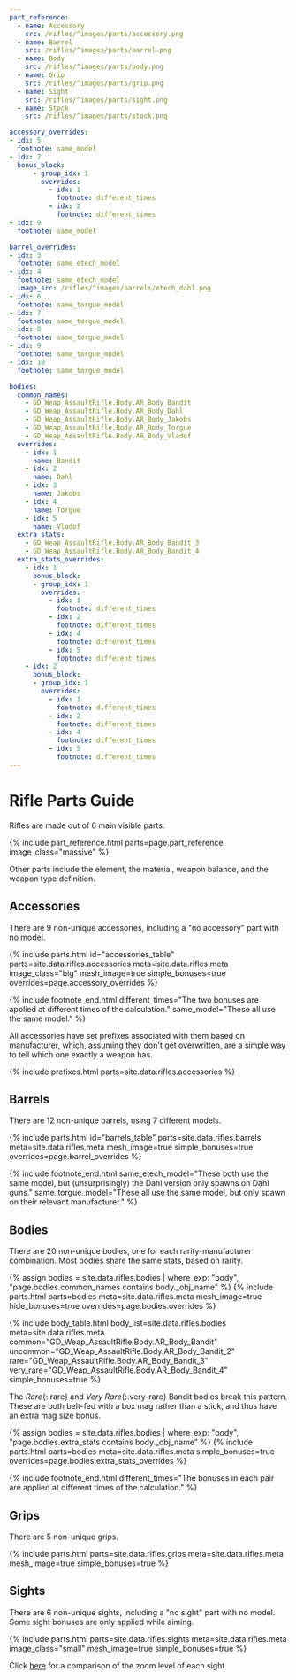 ```yaml
---
part_reference:
  - name: Accessory
    src: /rifles/^images/parts/accessory.png
  - name: Barrel
    src: /rifles/^images/parts/barrel.png
  - name: Body
    src: /rifles/^images/parts/body.png
  - name: Grip
    src: /rifles/^images/parts/grip.png
  - name: Sight
    src: /rifles/^images/parts/sight.png
  - name: Stock
    src: /rifles/^images/parts/stock.png

accessory_overrides:
- idx: 5
  footnote: same_model
- idx: 7
  bonus_block:
      - group_idx: 1
        overrides:
          - idx: 1
            footnote: different_times
          - idx: 2
            footnote: different_times
- idx: 9
  footnote: same_model

barrel_overrides:
- idx: 3
  footnote: same_etech_model
- idx: 4
  footnote: same_etech_model
  image_src: /rifles/^images/barrels/etech_dahl.png
- idx: 6
  footnote: same_torgue_model
- idx: 7
  footnote: same_torgue_model
- idx: 8
  footnote: same_torgue_model
- idx: 9
  footnote: same_torgue_model
- idx: 10
  footnote: same_torgue_model

bodies:
  common_names:
    - GD_Weap_AssaultRifle.Body.AR_Body_Bandit
    - GD_Weap_AssaultRifle.Body.AR_Body_Dahl
    - GD_Weap_AssaultRifle.Body.AR_Body_Jakobs
    - GD_Weap_AssaultRifle.Body.AR_Body_Torgue
    - GD_Weap_AssaultRifle.Body.AR_Body_Vladof
  overrides:
    - idx: 1
      name: Bandit
    - idx: 2
      name: Dahl
    - idx: 3
      name: Jakobs
    - idx: 4
      name: Torgue
    - idx: 5
      name: Vladof
  extra_stats:
    - GD_Weap_AssaultRifle.Body.AR_Body_Bandit_3
    - GD_Weap_AssaultRifle.Body.AR_Body_Bandit_4
  extra_stats_overrides:
    - idx: 1
      bonus_block:
      - group_idx: 1
        overrides:
          - idx: 1
            footnote: different_times
          - idx: 2
            footnote: different_times
          - idx: 4
            footnote: different_times
          - idx: 5
            footnote: different_times
    - idx: 2
      bonus_block:
      - group_idx: 1
        overrides:
          - idx: 1
            footnote: different_times
          - idx: 2
            footnote: different_times
          - idx: 4
            footnote: different_times
          - idx: 5
            footnote: different_times
---
```


# Rifle Parts Guide
Rifles are made out of 6 main visible parts.

{% include part_reference.html parts=page.part_reference image_class="massive" %}

Other parts include the element, the material, weapon balance, and the weapon type definition.

## Accessories
There are 9 non-unique accessories, including a "no accessory" part with no model.
<style>
#accessories_table img {
    min-height: var(--img-size-standard);
}
</style>
{% include parts.html
    id="accessories_table"
    parts=site.data.rifles.accessories
    meta=site.data.rifles.meta
    image_class="big"
    mesh_image=true
    simple_bonuses=true
    overrides=page.accessory_overrides
%}

{% include footnote_end.html
    different_times="The two bonuses are applied at different times of the calculation."
    same_model="These all use the same model."
%}

All accessories have set prefixes associated with them based on manufacturer, which, assuming they
don't get overwritten, are a simple way to tell which one exactly a weapon has.

{% include prefixes.html parts=site.data.rifles.accessories %}

## Barrels
There are 12 non-unique barrels, using 7 different models.

{% include parts.html
    id="barrels_table"
    parts=site.data.rifles.barrels
    meta=site.data.rifles.meta
    mesh_image=true
    simple_bonuses=true
    overrides=page.barrel_overrides
%}

{% include footnote_end.html
    same_etech_model="These both use the same model, but (unsurprisingly) the Dahl version only spawns on Dahl guns."
    same_torgue_model="These all use the same model, but only spawn on their relevant manufacturer."
%}

## Bodies
There are 20 non-unique bodies, one for each rarity-manufacturer combination. Most bodies share the
same stats, based on rarity.

{% assign bodies = site.data.rifles.bodies
                   | where_exp: "body", "page.bodies.common_names contains body._obj_name" %}
{% include parts.html
    parts=bodies
    meta=site.data.rifles.meta
    mesh_image=true
    hide_bonuses=true
    overrides=page.bodies.overrides
%}

{% include body_table.html 
    body_list=site.data.rifles.bodies
    meta=site.data.rifles.meta
    common="GD_Weap_AssaultRifle.Body.AR_Body_Bandit"
    uncommon="GD_Weap_AssaultRifle.Body.AR_Body_Bandit_2"
    rare="GD_Weap_AssaultRifle.Body.AR_Body_Bandit_3"
    very_rare="GD_Weap_AssaultRifle.Body.AR_Body_Bandit_4"
    simple_bonuses=true
%}

The *Rare*{:.rare} and *Very Rare*{:.very-rare} Bandit bodies break this pattern. These are both
belt-fed with a box mag rather than a stick, and thus have an extra mag size bonus.

{% assign bodies = site.data.rifles.bodies
                   | where_exp: "body", "page.bodies.extra_stats contains body._obj_name" %}
{% include parts.html
    parts=bodies
    meta=site.data.rifles.meta
    simple_bonuses=true
    overrides=page.bodies.extra_stats_overrides
%}

{% include footnote_end.html
    different_times="The bonuses in each pair are applied at different times of the calculation."
%}

## Grips
There are 5 non-unique grips.

{% include parts.html 
    parts=site.data.rifles.grips
    meta=site.data.rifles.meta
    mesh_image=true
    simple_bonuses=true
%}

## Sights
There are 6 non-unique sights, including a "no sight" part with no model. Some sight bonuses are
only applied while aiming.

{% include parts.html 
    parts=site.data.rifles.sights
    meta=site.data.rifles.meta
    image_class="small"
    mesh_image=true
    simple_bonuses=true
%}

Click [here](/rifles/zoom/) for a comparison of the zoom level of each sight.
